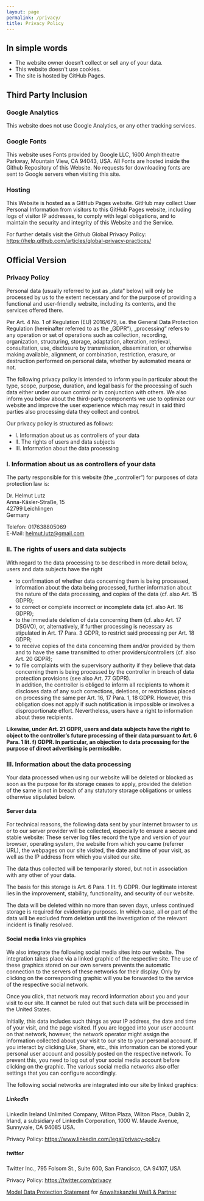 ```yaml
---
layout: page
permalink: /privacy/
title: Privacy Policy
---
```


## In simple words
- The website owner doesn’t collect or sell any of your data.
- This website doesn't use cookies.
- The site is hosted by GitHub Pages.  

## Third Party Inclusion
### Google Analytics
This website does not use Google Analytics, or any other tracking services.  

### Google Fonts
This website uses Fonts provided by Google LLC, 1600 Amphitheatre Parkway, Mountain View, CA 94043, USA. All Fonts are hosted inside the Github Repository of this Website. No requests for downloading fonts are sent to Google servers when visiting this site.  

### Hosting
This Website is hosted as a GitHub Pages website. GitHub may collect User Personal Information from visitors to this GitHub Pages website, including logs of visitor IP addresses, to comply with legal obligations, and to maintain the security and integrity of this Website and the Service.
  
For further details visit the Github Global Privacy Policy: https://help.github.com/articles/global-privacy-practices/  

## Official Version
### Privacy Policy
Personal data (usually referred to just as „data“ below) will only be processed by us to the extent necessary and for the purpose of providing a functional and user-friendly website, including its contents, and the services offered there.
  
Per Art. 4 No. 1 of Regulation (EU) 2016/679, i.e. the General Data Protection Regulation (hereinafter referred to as the „GDPR“), „processing“ refers to any operation or set of operations such as collection, recording, organization, structuring, storage, adaptation, alteration, retrieval, consultation, use, disclosure by transmission, dissemination, or otherwise making available, alignment, or combination, restriction, erasure, or destruction performed on personal data, whether by automated means or not.
  
The following privacy policy is intended to inform you in particular about the type, scope, purpose, duration, and legal basis for the processing of such data either under our own control or in conjunction with others. We also inform you below about the third-party components we use to optimize our website and improve the user experience which may result in said third parties also processing data they collect and control.
  
Our privacy policy is structured as follows:
- I. Information about us as controllers of your data
- II. The rights of users and data subjects
- III. Information about the data processing

### I. Information about us as controllers of your data
The party responsible for this website (the „controller“) for purposes of data protection law is:
  
Dr. Helmut Lutz  
Anna-Käsler-Straße, 15  
42799 Leichlingen  
Germany  
  
Telefon: 017638805069  
E-Mail: helmut.lutz@gmail.com

### II. The rights of users and data subjects
With regard to the data processing to be described in more detail below, users and data subjects have the right
  
- to confirmation of whether data concerning them is being processed, information about the data being processed, further information about the nature of the data processing, and copies of the data (cf. also Art. 15 GDPR);
- to correct or complete incorrect or incomplete data (cf. also Art. 16 GDPR);
- to the immediate deletion of data concerning them (cf. also Art. 17 DSGVO), or, alternatively, if further processing is necessary as stipulated in Art. 17 Para. 3 GDPR, to restrict said processing per Art. 18 GDPR;
- to receive copies of the data concerning them and/or provided by them and to have the same transmitted to other providers/controllers (cf. also Art. 20 GDPR);
- to file complaints with the supervisory authority if they believe that data concerning them is being processed by the controller in breach of data protection provisions (see also Art. 77 GDPR).  
In addition, the controller is obliged to inform all recipients to whom it discloses data of any such corrections, deletions, or restrictions placed on processing the same per Art. 16, 17 Para. 1, 18 GDPR. However, this obligation does not apply if such notification is impossible or involves a disproportionate effort. Nevertheless, users have a right to information about these recipients.
  
**Likewise, under Art. 21 GDPR, users and data subjects have the right to object to the controller’s future processing of their data pursuant to Art. 6 Para. 1 lit. f) GDPR. In particular, an objection to data processing for the purpose of direct advertising is permissible.**

### III. Information about the data processing
Your data processed when using our website will be deleted or blocked as soon as the purpose for its storage ceases to apply, provided the deletion of the same is not in breach of any statutory storage obligations or unless otherwise stipulated below.

#### Server data
For technical reasons, the following data sent by your internet browser to us or to our server provider will be collected, especially to ensure a secure and stable website: These server log files record the type and version of your browser, operating system, the website from which you came (referrer URL), the webpages on our site visited, the date and time of your visit, as well as the IP address from which you visited our site.
  
The data thus collected will be temporarily stored, but not in association with any other of your data.
  
The basis for this storage is Art. 6 Para. 1 lit. f) GDPR. Our legitimate interest lies in the improvement, stability, functionality, and security of our website.
  
The data will be deleted within no more than seven days, unless continued storage is required for evidentiary purposes. In which case, all or part of the data will be excluded from deletion until the investigation of the relevant incident is finally resolved.  

#### Social media links via graphics
We also integrate the following social media sites into our website. The integration takes place via a linked graphic of the respective site. The use of these graphics stored on our own servers prevents the automatic connection to the servers of these networks for their display. Only by clicking on the corresponding graphic will you be forwarded to the service of the respective social network.

Once you click, that network may record information about you and your visit to our site. It cannot be ruled out that such data will be processed in the United States.

Initially, this data includes such things as your IP address, the date and time of your visit, and the page visited. If you are logged into your user account on that network, however, the network operator might assign the information collected about your visit to our site to your personal account. If you interact by clicking Like, Share, etc., this information can be stored your personal user account and possibly posted on the respective network. To prevent this, you need to log out of your social media account before clicking on the graphic. The various social media networks also offer settings that you can configure accordingly.

The following social networks are integrated into our site by linked graphics:

##### LinkedIn
LinkedIn Ireland Unlimited Company, Wilton Plaza, Wilton Place, Dublin 2, Irland, a subsidiary of LinkedIn Corporation, 1000 W. Maude Avenue, Sunnyvale, CA 94085 USA.
  
Privacy Policy: https://www.linkedin.com/legal/privacy-policy

##### twitter
Twitter Inc., 795 Folsom St., Suite 600, San Francisco, CA 94107, USA
  
Privacy Policy: https://twitter.com/privacy
  
[Model Data Protection Statement][modelstatement] for [Anwaltskanzlei Weiß & Partner][anwaltskanzlei]


[modelstatement]: (https://www.generator-datenschutzerklärung.de/)
[anwaltskanzlei]: (https://www.ratgeberrecht.eu/)